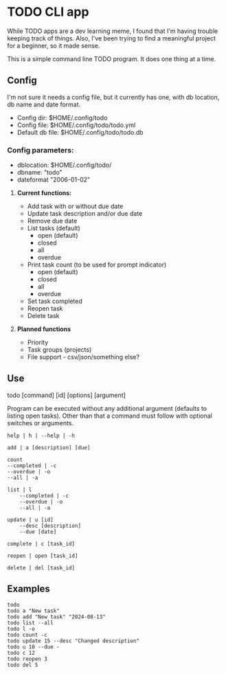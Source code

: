 
# TODO CLI app
While TODO apps are a dev learning meme, I found that I'm having trouble keeping track of things. 
Also, I've been trying to find a meaningful project for a beginner, so it made sense.

This is a simple command line TODO program.
It does one thing at a time. 

## Config
I'm not sure it needs a config file, but it currently has one, with db location, db name and date format.
* Config dir: $HOME/.config/todo
* Config file: $HOME/.config/todo/todo.yml
* Default db file: $HOME/.config/todo/todo.db

### Config parameters:
* dblocation: $HOME/.config/todo/
* dbname: "todo"
* dateformat "2006-01-02"


1. **Current functions:**
	* Add task with or without due date
    * Update task description and/or due date
    * Remove due date
	* List tasks (default)
		* open (default)
		* closed
		* all
		* overdue
	* Print task count (to be used for prompt indicator)
		* open (default)
		* closed
		* all
		* overdue
	* Set task completed
	* Reopen task
    * Delete task

2. **Planned functions**
    * Priority
	* Task groups (projects)
	* File support - csv/json/something else?

## Use

todo [command] [id] [options] [argument]
	
Program can be executed without any additional argument (defaults to listing open tasks). Other than that a command must follow with optional switches or arguments.

    help | h | --help | -h

    add | a [description] [due]

    count                     
    --completed | -c
    --overdue | -o
    --all | -a

    list | l                 
        --completed | -c
        --overdue | -o
        --all | -a
        
    update | u [id]         
        --desc [description] 
        --due [date]

    complete | c [task_id] 

    reopen | open [task_id]

    delete | del [task_id]

## Examples
```
todo
todo a "New task"
todo add "New task" "2024-08-13"
todo list --all
todo l -o
todo count -c
todo update 15 --desc "Changed description"
todo u 10 --due - 
todo c 12
todo reopen 3
todo del 5
```

